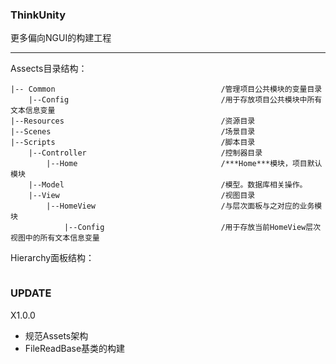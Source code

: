 ### ThinkUnity

更多偏向NGUI的构建工程

---

Assects目录结构：

```
|-- Common                                     /管理项目公共模块的变量目录
    |--Config                                  /用于存放项目公共模块中所有文本信息变量
|--Resources                                   /资源目录
|--Scenes                                      /场景目录
|--Scripts                                     /脚本目录
    |--Controller                              /控制器目录
        |--Home                                /***Home***模块，项目默认模块  
    |--Model                                   /模型。数据库相关操作。
    |--View                                    /视图目录
        |--HomeView                            /与层次面板与之对应的业务模块
            |--Config                          /用于存放当前HomeView层次视图中的所有文本信息变量
```


Hierarchy面板结构：

```

```





### UPDATE


X1.0.0

* 规范Assets架构
* FileReadBase基类的构建




